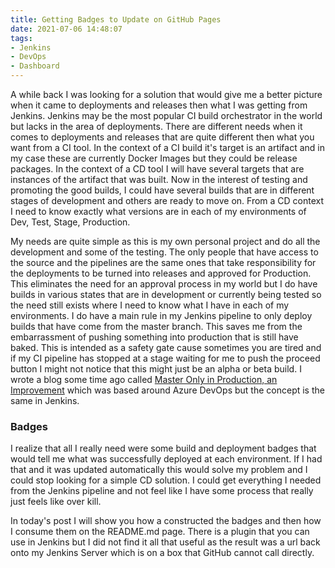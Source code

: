 ```yaml
---
title: Getting Badges to Update on GitHub Pages
date: 2021-07-06 14:48:07
tags:
- Jenkins
- DevOps
- Dashboard
---
```

A while back I was looking for a solution that would give me a better picture when it came to deployments and releases then what I was getting from Jenkins.  Jenkins may be the most popular CI build orchestrator in the world but lacks in the area of deployments.  There are different needs when it comes to deployments and releases that are quite different then what you want from a CI tool.  In the context of a CI build it's target is an artifact and in my case these are currently Docker Images but they could be release packages.  In the context of a CD tool I will have several targets that are instances of the artifact that was built.  Now in the interest of testing and promoting the good builds, I could have several builds that are in different stages of development and others are ready to move on.  From a CD context I need to know exactly what versions are in each of my environments of Dev, Test, Stage, Production.

My needs are quite simple as this is my own personal project and do all the development and some of the testing.  The only people that have access to the source and the pipelines are the same ones that take responsibility for the deployments to be turned into releases and approved for Production.  This eliminates the need for an approval process in my world but I do have builds in various states that are in development or currently being tested so the need still exists where I need to know what I have in each of my environments.  I do have a main rule in my Jenkins pipeline to only deploy builds that have come from the master branch.  This saves me from the embarrassment of pushing something into production that is still have baked.  This is intended as a safety gate cause sometimes you are tired and if my CI pipeline has stopped at a stage waiting for me to push the proceed button I might not notice that this might just be an alpha or beta build.  I wrote a blog some time ago called [Master Only in Production, an Improvement](/2017/07/Master-Only-in-Production-an-Improvement/) which was based around Azure DevOps but the concept is the same in Jenkins.

### Badges
I realize that all I really need were some build and deployment badges that would tell me what was successfully deployed at each environment.  If I had that and it was updated automatically this would solve my problem and I could stop looking for a simple CD solution.  I could get everything I needed from the Jenkins pipeline and not feel like I have some process that really just feels like over kill.

In today's post I will show you how a constructed the badges and then how I consume them on the README.md page.  There is a plugin that you can use in Jenkins but I did not find it all that useful as the result was a url back onto my Jenkins Server which is on a box that GitHub cannot call directly.

